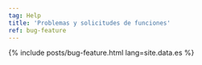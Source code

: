 ```yaml
---
tag: Help
title: 'Problemas y solicitudes de funciones'
ref: bug-feature
---
```


{% include posts/bug-feature.html lang=site.data.es %}
